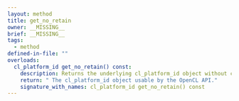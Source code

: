 ```yaml
---
layout: method
title: get_no_retain
owner: __MISSING__
brief: __MISSING__
tags:
  - method
defined-in-file: ""
overloads:
  cl_platform_id get_no_retain() const:
    description: Returns the underlying cl_platform_id object without checking if the system is host or device.
    return: " The cl_platform_id object usable by the OpenCL API."
    signature_with_names: cl_platform_id get_no_retain() const
---
```

